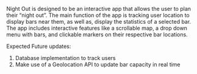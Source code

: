 Night Out is designed to be an interactive app that allows the user to plan their “night out”. The main function of the app is tracking user location to display bars near them, as well as, display the statistics of a selected bar. The app includes interactive features like a scrollable map, a drop down menu with bars, and clickable markers on their respective bar locations.

Expected Future updates:
1. Database implementation to track users
2. Make use of a Geolocation API to update bar capacity in real time
